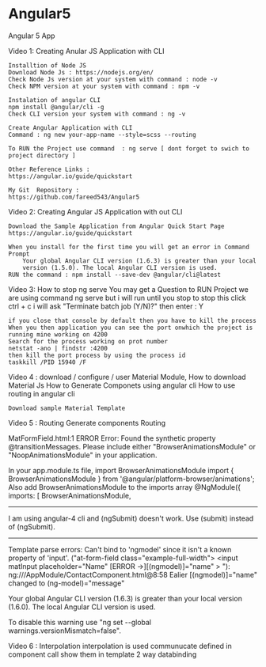 # Angular5
Angular 5 App

Video 1: Creating Anular JS Application with CLI

    Installtion of Node JS
    Download Node Js : https://nodejs.org/en/
    Check Node Js version at your system with command : node -v
    Check NPM version at your system with command : npm -v

    Instalation of angular CLI
    npm install @angular/cli -g
    Check CLI version your system with command : ng -v

    Create Angular Application with CLI
    Command : ng new your-app-name --style=scss --routing

    To RUN the Project use command  : ng serve [ dont forget to swich to project directory ]

    Other Reference Links : 
    https://angular.io/guide/quickstart

    My Git  Repository : 
    https://github.com/fareed543/Angular5


Video 2: Creating  Angular JS Application with out CLI

    Download the Sample Application from Angular Quick Start Page
    https://angular.io/guide/quickstart

    When you install for the first time you will get an error in Command Prompt
        Your global Angular CLI version (1.6.3) is greater than your local
        version (1.5.0). The local Angular CLI version is used.
    RUN the command : npm install --save-dev @angular/cli@latest


Video 3: How to stop ng serve
    You may get a Question to RUN Project we are using command ng serve but i will run until you stop
    to stop this click ctrl + c
    i will ask "Terminate batch job (Y/N)?" then enter : Y

    if you close that console by default then you have to kill the process
    When you then application you can see the port onwhich the project is running mine working on 4200
    Search for the process working on prot number
    netstat -ano | findstr :4200
    then kill the port process by using the process id
    taskkill /PID 15940 /F

Video 4 : download / configure  / user Material Module,
    How to download Material Js 
    How to Generate Componets using angular cli
    How to use routing in angular cli

    Download sample Material Template


Video 5 : Routing
    Generate components
    Routing




MatFormField.html:1 ERROR Error: Found the synthetic property @transitionMessages. Please include either "BrowserAnimationsModule" or "NoopAnimationsModule" in your application.

In your app.module.ts file, import BrowserAnimationsModule
import { BrowserAnimationsModule } from '@angular/platform-browser/animations';
Also add BrowserAnimationsModule to the imports array
@NgModule({
  imports: [
    BrowserAnimationsModule,


-------

I am using angular-4 cli and (ngSubmit) doesn't work. 
Use (submit) instead of (ngSubmit).

-----


Template parse errors:
Can't bind to 'ngmodel' since it isn't a known property of 'input'. ("at-form-field class="example-full-width">
                      <input matInput placeholder="Name"  [ERROR ->][(ngmodel)]="name" >
                    </mat-form-field>
               </div>
"): ng:///AppModule/ContactComponent.html@8:58
Ealier [(ngmodel)]="name" changed to (ng-model)="message"


Your global Angular CLI version (1.6.3) is greater than your local
version (1.6.0). The local Angular CLI version is used.

To disable this warning use "ng set --global warnings.versionMismatch=false".



Video 6 : Interpolation
interpolation is used communucate defined in component call show them in template
2 way databinding